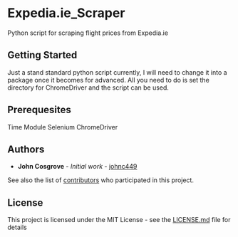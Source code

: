 # Expedia.ie_Scraper
Python script for scraping flight prices from Expedia.ie

## Getting Started

Just a stand standard python script currently, I will need to change it into a package once it becomes for advanced. All you need to do is set the directory for ChromeDriver and the script can be used.


## Prerequesites 
Time Module
Selenium
ChromeDriver

## Authors

* **John Cosgrove** - *Initial work* - [johnc449](https://github.com/johnc449)

See also the list of [contributors](https://github.com/your/project/contributors) who participated in this project.

## License

This project is licensed under the MIT License - see the [LICENSE.md](LICENSE.md) file for details

